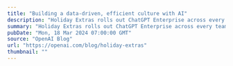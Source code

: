 ```yaml
---
title: "Building a data-driven, efficient culture with AI"
description: "Holiday Extras rolls out ChatGPT Enterprise across every team, boosting productivity by 500 hours weekly."
summary: "Holiday Extras rolls out ChatGPT Enterprise across every team, boosting productivity by 500 hours weekly."
pubDate: "Mon, 18 Mar 2024 07:00:00 GMT"
source: "OpenAI Blog"
url: "https://openai.com/blog/holiday-extras"
thumbnail: ""
---
```


